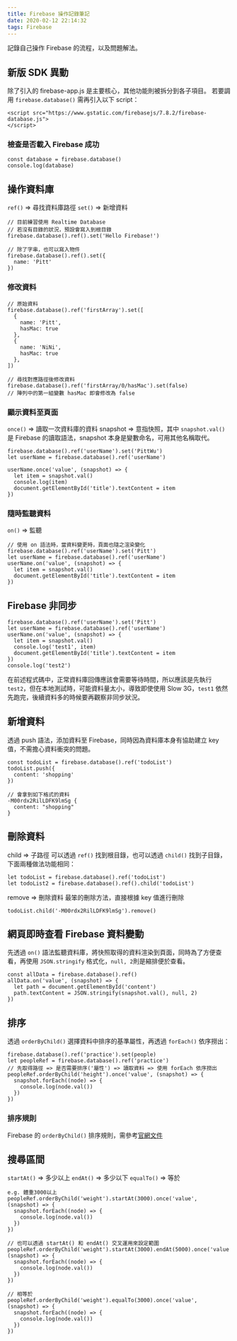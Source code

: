 ```yaml
---
title: Firebase 操作記錄筆記
date: 2020-02-12 22:14:32
tags: Firebase
---
```

記錄自己操作 Firebase 的流程，以及問題解法。
<!--more-->
## 新版 SDK 異動
除了引入的 firebase-app.js 是主要核心，其他功能則被拆分到各子項目。
若要調用 `firebase.database()` 需再引入以下 script：
```
<script src="https://www.gstatic.com/firebasejs/7.8.2/firebase-database.js">
</script>
```
### 檢查是否載入 Firebase 成功
```
const database = firebase.database()
console.log(database)
```
## 操作資料庫
`ref()` => 尋找資料庫路徑
`set()` => 新增資料
```
// 目前練習使用 Realtime Database
// 若沒有目錄的狀況，預設會寫入到根目錄
firebase.database().ref().set('Hello Firebase!')

// 除了字串，也可以寫入物件
firebase.database().ref().set({
  name: 'Pitt'
})
```
### 修改資料
```
// 原始資料
firebase.database().ref('firstArray').set([
  {
    name: 'Pitt',
    hasMac: true
  },
  {
    name: 'NiNi',
    hasMac: true
  },
])

// 尋找對應路徑後修改資料
firebase.database().ref('firstArray/0/hasMac').set(false)
// 陣列中的第一組變數 hasMac 即會修改為 false
```
### 顯示資料至頁面
`once()` => 讀取一次資料庫的資料
snapshot => 意指快照，其中 `snapshot.val()` 是 Firebase 的讀取語法，snapshot 本身是變數命名，可用其他名稱取代。
```
firebase.database().ref('userName').set('PittWu')
let userName = firebase.database().ref('userName')

userName.once('value', (snapshot) => {
  let item = snapshot.val()
  console.log(item)
  document.getElementById('title').textContent = item
})
```
### 隨時監聽資料
`on()` => 監聽
```
// 使用 on 語法時，當資料變更時，頁面也隨之渲染變化
firebase.database().ref('userName').set('Pitt')
let userName = firebase.database().ref('userName')
userName.on('value', (snapshot) => {
  let item = snapshot.val()
  document.getElementById('title').textContent = item
})
```
## Firebase 非同步
```
firebase.database().ref('userName').set('Pitt')
let userName = firebase.database().ref('userName')
userName.on('value', (snapshot) => {
  let item = snapshot.val()
  console.log('test1', item)
  document.getElementById('title').textContent = item
})
console.log('test2')
```
在前述程式碼中，正常資料庫回傳應該會需要等待時間，所以應該是先執行 `test2`，但在本地測試時，可能資料量太小，導致即使使用 Slow 3G，`test1` 依然先跑完，後續資料多的時候要再觀察非同步狀況。 
## 新增資料
透過 push 語法，添加資料至 Firebase，同時因為資料庫本身有協助建立 key 值，不需擔心資料衝突的問題。
```
const todoList = firebase.database().ref('todoList')
todoList.push({
  content: 'shopping'
})

// 會拿到如下格式的資料
-M00rdx2RilLDFK9lmSg {
  content: "shopping"
}
```
## 刪除資料
child => 子路徑
可以透過 `ref()` 找到根目錄，也可以透過 `child()` 找到子目錄，下面兩種做法功能相同：
```
let todoList = firebase.database().ref('todoList')
let todoList2 = firebase.database().ref().child('todoList')
```
remove => 刪除資料
最笨的刪除方法，直接根據 key 值進行刪除
```
todoList.child('-M00rdx2RilLDFK9lmSg').remove()
```
## 網頁即時查看 Firebase 資料變動
先透過 `on()` 語法監聽資料庫，將快照取得的資料渲染到頁面，同時為了方便查看，再使用 `JSON.stringify` 格式化，`null, 2`則是縮排便於查看。
```
const allData = firebase.database().ref()
allData.on('value', (snapshot) => {
  let path = document.getElementById('content')
  path.textContent = JSON.stringify(snapshot.val(), null, 2)
})
```
## 排序
透過 `orderByChild()` 選擇資料中排序的基準屬性，再透過 `forEach()` 依序撈出：
```
firebase.database().ref('practice').set(people)
let peopleRef = firebase.database().ref('practice')
// 先取得路徑 => 是否需要排序('屬性') => 讀取資料 => 使用 forEach 依序撈出
peopleRef.orderByChild('height').once('value', (snapshot) => {
  snapshot.forEach((node) => {
    console.log(node.val())
  })
})
```
### 排序規則
Firebase 的 `orderByChild()` 排序規則，需參考[官網文件](https://firebase.google.com/docs/database/admin/retrieve-data?hl=zh-cn#orderbychild)
## 搜尋區間
`startAt()` => 多少以上
`endAt()` => 多少以下
`equalTo()` => 等於
```
e.g. 體重3000以上
peopleRef.orderByChild('weight').startAt(3000).once('value', (snapshot) => {
  snapshot.forEach((node) => {
    console.log(node.val())
  })
})
```
```
// 也可以透過 startAt() 和 endAt() 交叉運用來設定範圍
peopleRef.orderByChild('weight').startAt(3000).endAt(5000).once('value', (snapshot) => {
  snapshot.forEach((node) => {
    console.log(node.val())
  })
})
```
```
// 相等於
peopleRef.orderByChild('weight').equalTo(3000).once('value', (snapshot) => {
  snapshot.forEach((node) => {
    console.log(node.val())
  })
})
```